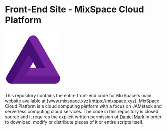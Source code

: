 # Front-End Site - MixSpace Cloud Platform

![](https://github.com/thedanielmark/mixspace-landing/blob/master/logo%20180x180.png)

This repository contains the entire front-end code for MixSpace&apos;s main website available at [www.mixspace.xyz](https://mixspace.xyz). MixSpace Cloud Platform is a cloud computing platform with a focus on JAMstack and serverless computing cloud services. The code in this repository is closed source and it requires the explicit written permission of [Daniel Mark](https://thedanielmark.com) in order to download, modify or distribute pieces of it or entire scripts itself.

